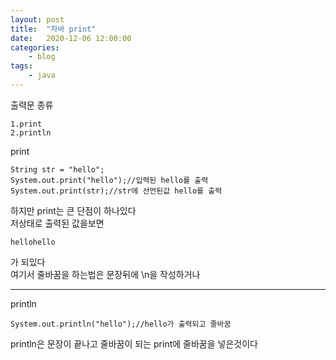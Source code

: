 ```yaml
---
layout: post
title:	"자바 print"
date:	2020-12-06 12:00:00
categories:
    - blog
tags:
    - java
---
```

출력문 종류
```
1.print
2.println
```
print   
```
String str = "hello";
System.out.print("hello");//입력된 hello를 출력
System.out.print(str);//str에 선언된값 hello를 출력

```
하지만 print는 큰 단점이 하나있다    
저상태로 출력된 값을보면
```
hellohello
```
가 되있다   
여기서 줄바꿈을 하는법은 문장뒤에 \n을 작성하거나
***
println
```
System.out.println("hello");//hello가 출력되고 줄바꿈
```
println은 문장이 끝나고 줄바꿈이 되는 print에 줄바꿈을 넣은것이다

